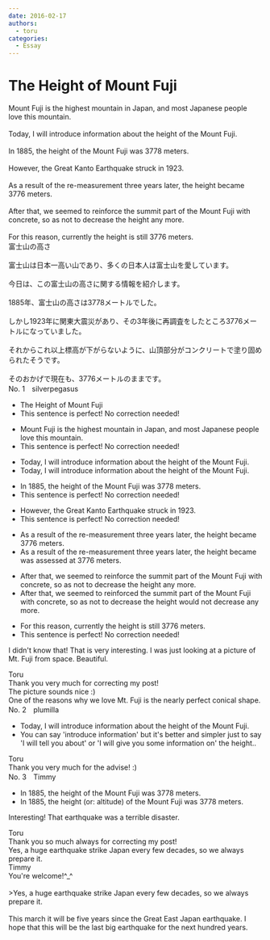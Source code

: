 ```yaml
---
date: 2016-02-17
authors:
  - toru
categories:
  - Essay
---
```


<h1 id="subject_show">The Height of Mount Fuji</h1>
<div class="date" hidden>Feb 17, 2016 15:37</div>
<div id="post"><div id="body_show_ori">
Mount Fuji is the highest mountain in Japan, and most Japanese people love this mountain.<br/><br/>Today, I will introduce information about the height of the Mount Fuji.<br/><br/>In 1885, the height of the Mount Fuji was 3778 meters.<br/><br/>However, the Great Kanto Earthquake struck in 1923.<br/><br/>As a result of the re-measurement three years later, the height became 3776 meters.<br/><br/>After that, we seemed to reinforce the summit part of the Mount Fuji with concrete, so as not to decrease the height any more.<br/><br/>For this reason, currently the height is still 3776 meters.
</div></div>

<!-- more -->

<div id="post_ja"><div id="body_show_mo">
富士山の高さ<br/><br/>富士山は日本一高い山であり、多くの日本人は富士山を愛しています。<br/><br/>今日は、この富士山の高さに関する情報を紹介します。<br/><br/>1885年、富士山の高さは3778メートルでした。<br/><br/>しかし1923年に関東大震災があり、その3年後に再調査をしたところ3776メートルになっていました。<br/><br/>それからこれ以上標高が下がらないように、山頂部分がコンクリートで塗り固められたそうです。<br/><br/>そのおかげで現在も、3776メートルのままです。
</div></div>
<div id="block"><div class="first_name"> No. 1　<span class="just_name">silverpegasus</span></div><div id="block2">
<ul class="correction_field">
<li class="incorrect">The Height of Mount Fuji</li>
<li class="corrected perfect">This sentence is perfect! No correction needed!</li>
</ul>
<ul class="correction_field">
<li class="incorrect">Mount Fuji is the highest mountain in Japan, and most Japanese people love this mountain.</li>
<li class="corrected perfect">This sentence is perfect! No correction needed!</li>
</ul>
<ul class="correction_field">
<li class="incorrect">Today, I will introduce information about the height of the Mount Fuji.</li>
<li class="corrected correct">
Today, I will introduce information about the height of <span class="sline"><span class="f_red">the</span></span> Mount Fuji.
</li>
</ul>
<ul class="correction_field">
<li class="incorrect">In 1885, the height of the Mount Fuji was 3778 meters.</li>
<li class="corrected perfect">This sentence is perfect! No correction needed!</li>
</ul>
<ul class="correction_field">
<li class="incorrect">However, the Great Kanto Earthquake struck in 1923.</li>
<li class="corrected perfect">This sentence is perfect! No correction needed!</li>
</ul>
<ul class="correction_field">
<li class="incorrect">As a result of the re-measurement three years later, the height became 3776 meters.</li>
<li class="corrected correct">
As a result of the re-measurement three years later, the height <span class="sline"><span class="f_red">became</span></span> <span class="f_blue">was assessed at </span>3776 meters.
</li>
</ul>
<ul class="correction_field">
<li class="incorrect">After that, we seemed to reinforce the summit part of the Mount Fuji with concrete, so as not to decrease the height any more.</li>
<li class="corrected correct">
After that, we <span class="sline"><span class="f_red">seemed to</span></span> reinforce<span class="f_blue">d</span> the summit <span class="sline"><span class="f_red">part</span></span> of <span class="sline"><span class="f_red">the</span></span> Mount Fuji with concrete<span class="sline"><span class="f_red">,</span></span> so <span class="sline"><span class="f_red">as not to decrease</span></span> the height <span class="f_blue">would not decrease </span>any more.
</li>
</ul>
<ul class="correction_field">
<li class="incorrect">For this reason, currently the height is still 3776 meters.</li>
<li class="corrected perfect">This sentence is perfect! No correction needed!</li>
</ul>
<p class="comment_small">
 I didn't know that!  That is very interesting.  I was just looking at a picture of Mt. Fuji from space.  Beautiful.
</p>

</div><div class="name"><span class="just_name">Toru</span><br>
Thank you very much for correcting my post!<br/>The picture sounds nice :)<br/>One of the reasons why we love Mt. Fuji is the nearly perfect conical shape.
</div>
</div>
<div id="block"><div class="first_name"> No. 2　<span class="just_name">plumilla</span></div><div id="block2">
<ul class="correction_field">
<li class="incorrect">Today, I will introduce information about the height of the Mount Fuji.</li>
<li class="corrected correct">
You can say 'introduce information' but it's better and simpler just to say 'I will tell you about' or 'I will give you some information on' the height..
</li>
</ul>
</div><div class="name"><span class="just_name">Toru</span><br>
Thank you very much for the advise! :)
</div>
</div>
<div id="block"><div class="first_name"> No. 3　<span class="just_name">Timmy</span></div><div id="block2">
<ul class="correction_field">
<li class="incorrect">In 1885, the height of the Mount Fuji was 3778 meters.</li>
<li class="corrected correct">
In 1885, the height (or: <span class="f_blue">altitude</span>) of the Mount Fuji was 3778 meters.
</li>
</ul>
<p class="comment_small">
 Interesting! That earthquake was a terrible disaster.
 <br/>
</p>

</div><div class="name"><span class="just_name">Toru</span><br>
Thank you so much always for correcting my post!<br/>Yes, a huge earthquake strike Japan every few decades, so we always prepare it.
</div>
<div class="name"><span class="just_name">Timmy</span><br>
You're welcome!^_^<br/><br/>&gt;Yes, a huge earthquake strike Japan every few decades, so we always prepare it.<br/><br/>This march it will be five years since the Great East Japan earthquake. I hope that this will be the last big earthquake for the next hundred years.
</div>
</div>
